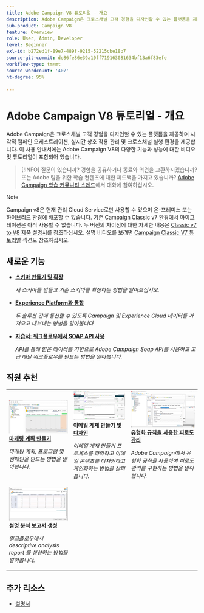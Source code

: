 ```yaml
---
title: Adobe Campaign V8 튜토리얼 - 개요
description: Adobe Campaign은 크로스채널 고객 경험을 디자인할 수 있는 플랫폼을 제공하며 시각적 캠페인 오케스트레이션, 실시간 상호 작용 관리 및 크로스채널 실행 환경을 제공합니다. 이 사용 안내서에는 Adobe Campaign Standard의 다양한 기능과 성능에 대한 비디오 및 튜토리얼이 포함되어 있습니다.
sub-product: Campaign V8
feature: Overview
role: User, Admin, Developer
level: Beginner
exl-id: b272ed1f-89e7-489f-9215-52215cbe18b7
source-git-commit: de86fe86e39a10ff719163081634bf13a6f83efe
workflow-type: tm+mt
source-wordcount: '407'
ht-degree: 95%

---
```


# Adobe Campaign V8 튜토리얼 - 개요

Adobe Campaign은 크로스채널 고객 경험을 디자인할 수 있는 플랫폼을 제공하며 시각적 캠페인 오케스트레이션, 실시간 상호 작용 관리 및 크로스채널 실행 환경을 제공합니다. 이 사용 안내서에는 Adobe Campaign V8의 다양한 기능과 성능에 대한 비디오 및 튜토리얼이 포함되어 있습니다.

>[!INFO]
> 질문이 있습니까? 경험을 공유하거나 동료와 의견을 교환하시겠습니까? 또는 Adobe 팀을 위한 학습 컨텐츠에 대한 피드백을 가지고 있습니까? [Adobe Campaign 학습 커뮤니티 스레드](https://experienceleaguecommunities.adobe.com/t5/adobe-campaign-classic/join-the-discussion-around-adobe-campaign-learning/td-p/419096)에서 대화에 참여하십시오.

>[!NOTE]
> Campaign v8은 현재 관리 Cloud Service로만 사용할 수 있으며 온-프레미스 또는 하이브리드 환경에 배포할 수 없습니다. 기존 Campaign Classic v7 환경에서 마이그레이션은 아직 사용할 수 없습니다.
>두 버전의 차이점에 대한 자세한 내용은 [Classic v7 to V8 제품 설명서](https://experienceleague.adobe.com/docs/campaign/campaign-v8/start/capability-matrix.html?lang=ko)를 참조하십시오. 설명 비디오를 보려면 [Campaign Classic V7 튜토리얼](https://experienceleague.adobe.com/docs/campaign-classic-learn/tutorials/overview.html?lang=ko) 섹션도 참조하십시오.

## 새로운 기능

* **[스키마 만들기 및 확장](/help/data-management/create-and-extend-a-schema.md)**

   *새 스키마를 만들고 기존 스키마를 확장하는 방법을 알아보십시오.*

* **[Experience Platform과 통합](https://experienceleague.adobe.com/docs/campaign-learn/integrate-with-experience-platform/overview.html?lang=ko)**

   *두 솔루션 간에 통신할 수 있도록 Campaign 및 Experience Cloud 데이터를 가져오고 내보내는 방법을 알아봅니다.*

* **[자습서: 워크플로우에서 SOAP API 사용](https://experienceleague.adobe.com/docs/campaign-learn/using-soap-apis/introduction.html?lang=ko)**

   *API를 통해 받은 데이터를 기반으로 Adobe Campaign Soap API를 사용하고 고급 배달 워크플로우를 만드는 방법을 알아봅니다.*


## 직원 추천

<table>
<tr>
  <td>
    <a href="/help/get-started/create-a-marketing-plan-programs-and-campaigns.md">
      <img alt="마케팅 계획, 프로그램 및 캠페인 만들기(비디오)" src="./assets/333810.jpg"/>
    </a>
    <div>
      <a href="/help/get-started/create-a-marketing-plan-programs-and-campaigns.md">
    <strong>마케팅 계획 만들기</strong>
    </a>
    </div>
    <p>
    <em>마케팅 계획, 프로그램 및 캠페인을 만드는 방법을 알아봅니다.</em>
    <p>
  </td>
   <td>
    <a href="./content-creation/create-and-design-email-deliveries.md">
      <img alt="이메일 게재 만들기 및 디자인(비디오)" src="./assets/333476.jpg" />
    </a>
    <div>
      <a href="./content-creation/create-and-design-email-deliveries.md">
    <strong>이메일 게재 만들기 및 디자인</strong>
    </a>
    </div> 
    <p>
    <em>이메일 게재 만들기 프로세스를 파악하고 이메일 콘텐츠를 디자인하고 개인화하는 방법을 살펴봅니다.
</em>
    <p>
  </td>
  <td>
    <a href="./send-messages/fatigue-management/typology-rules-for-fatigue-management.md">
      <img alt="유형화 규칙을 사용한 피로도 관리(비디오)" src="./assets/333787.jpg" />
    </a>
    <div>
      <a href="./send-messages/fatigue-management/typology-rules-for-fatigue-management.md">
    <strong>유형화 규칙을 사용한 피로도 관리</strong>
    </a>
    </div>
    <p>
    <em>Adobe Campaign에서 유형화 규칙을 사용하여 피로도 관리를 구현하는 방법을 알아봅니다. </em>
    <p>
  </td>
</tr>
<tr>
</td>
  <td>
    <a href="./reporting/generate-a-descriptive-analysis-report.md">
      <img alt="설명 분석 보고서 생성" src="./assets/333994.jpg" />
    </a>
    <div>
      <a href="./reporting/generate-a-descriptive-analysis-report.md">
    <strong>설명 분석 보고서 생성</strong>
    </a>
    </div>
    <p>
    <em>워크플로우에서 descriptive analysis report 를 생성하는 방법을 알아봅니다.</em>
    <p>
  </td>

</table>

## 추가 리소스

* [설명서](https://experienceleague.adobe.com/docs/campaign-v8.html?lang=ko)
